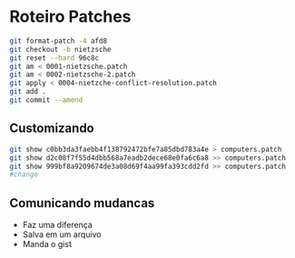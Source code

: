 # Roteiro Patches

```sh
git format-patch -4 afd8
git checkout -b nietzsche
git reset --hard 96c8c
git am < 0001-nietzsche.patch
git am < 0002-nietzsche-2.patch
git apply < 0004-nietzche-conflict-resolution.patch
git add .
git commit --amend
```

## Customizando

```sh
git show c0bb3da3faebb4f138792472bfe7a85dbd783a4e > computers.patch
git show d2c08f7f55d4dbb568a7eadb2dece68e0fa6c6a8 >> computers.patch
git show 999bf8a9209674de3a08d69f4aa99fa393cdd2fd >> computers.patch
#change

```
## Comunicando mudancas

 - Faz uma diferença
 - Salva em um arquivo
 - Manda o gist


